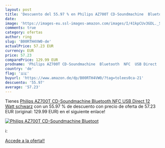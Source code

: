 ```yaml
---
layout: post
title: 'Descuento del 55.97 % en Philips AZ700T CD-Soundmachine  Bluetoot'
date: 
image: 'https://images-eu.ssl-images-amazon.com/images/I/41kpCUv3GDL._SL200_.jpg'
comments: true
category: ofertas
author: ring
slug: 'B00RTH4VW0-de'
actualPrice: 57.23 EUR
currency: EUR
price: 57.23
comparePrice: 129.99 EUR
prodname: 'Philips AZ700T CD-Soundmachine  Bluetooth  NFC  USB Direct  12 Watt  schwarz'
country: 'de'
flag: '🇩🇪'
buyurl: 'https://www.amazon.de/dp/B00RTH4VW0/?tag=tolees0ca-21'
descuento: '55.97'
average: '57.23'
---
```


Tienes [Philips AZ700T CD-Soundmachine  Bluetooth  NFC  USB Direct  12 Watt  schwarz](https://www.amazon.de/dp/B00RTH4VW0/?tag=tolees0ca-21) con un 55.97 % de descuento con precio de oferta de 57.23 EUR (original: 129.99 EUR) en el siguiente enlace!

[![Philips AZ700T CD-Soundmachine  Bluetoot](https://images-eu.ssl-images-amazon.com/images/I/41kpCUv3GDL._SL200_.jpg)](https://www.amazon.de/dp/B00RTH4VW0/?tag=tolees0ca-21)

ℹ️:


[Accede a la oferta!!](https://www.amazon.de/dp/B00RTH4VW0/?tag=tolees0ca-21)
